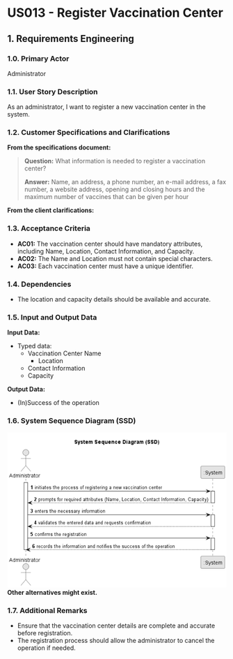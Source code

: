 # US013 - Register Vaccination Center

## 1. Requirements Engineering

### 1.0. Primary Actor
Administrator

### 1.1. User Story Description

As an administrator, I want to register a new vaccination center in the system.

### 1.2. Customer Specifications and Clarifications

**From the specifications document:**

> **Question:** What information is needed to register a vaccination center?
>
> **Answer:**  Name, an address, a phone number, an e-mail address, a
fax number, a website address, opening and closing hours and the maximum number of vaccines that
can be given per hour

**From the client clarifications:**



### 1.3. Acceptance Criteria

* **AC01:** The vaccination center should have mandatory attributes, including Name, Location, Contact Information, and Capacity.
* **AC02:** The Name and Location must not contain special characters.
* **AC03:** Each vaccination center must have a unique identifier.

### 1.4. Dependencies

* The location and capacity details should be available and accurate.

### 1.5. Input and Output Data

**Input Data:**

* Typed data:
  * Vaccination Center Name
    * Location
  * Contact Information
  * Capacity

**Output Data:**

* (In)Success of the operation

### 1.6. System Sequence Diagram (SSD)

![us013-SSD-System_Sequence_Diagram__SSD_.png](requirements%2Fpng%2Fus013-SSD-System_Sequence_Diagram__SSD_.png)
**Other alternatives might exist.**

### 1.7. Additional Remarks

* Ensure that the vaccination center details are complete and accurate before registration.
* The registration process should allow the administrator to cancel the operation if needed.
